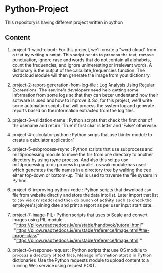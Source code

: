 # Python-Project
This repository is having different project written in python

## Content

1. project-1-word-cloud : For this project, we'll create a "word cloud" from a text by writing a script. This script needs to process the text, remove punctuation, ignore case and words that do not contain all alphabets, count the frequencies, and ignore uninteresting or irrelevant words. A dictionary is the output of the calculate_frequencies function. The wordcloud module will then generate the image from your dictionary.

2. project-2-report-generation-from-log-file : Log Analysis Using Regular Expressions. The service's developers need help getting some information from some logs so that they can better understand how their software is used and how to improve it. So, for this project, we'll write some automation scripts that will process the system log and generate reports based on the information extracted from the log files.

3. project-3-validation-name : Python scripts that check the first char of the usename and return 'True' if first char is letter and 'False' otherwise.

4. project-4-calculator-python : Python scrips that use tkinter module to create a calculator application"

5. project-5-subprocess-rsync : Python scripts that use subprocess and multiprocessing module to move the file from one directory to another directory by using rsync process. And also this scitps use multiprocessing to do process in parallel. os.wait module has used which generates the file names in a directory tree by walking the tree either top-down or bottom-up. This is used to traverse the file system in Python.

6. project-6-improving-python-code : Python scripts that download csv file from website directly and store the data into list. Later import that list to csv via csv reader and then do bunch of activity such as check the employee's joining date and print a report as per user input start date.

7. project-7-image-PIL : Python scripts that uses to Scale and convert images using PIL module.
'''https://pillow.readthedocs.io/en/stable/handbook/tutorial.html'''
'''https://pillow.readthedocs.io/en/stable/reference/Image.html#the-image-class'''
'''https://pillow.readthedocs.io/en/stable/reference/Image.html'''

8. project-8-response-request : Python scripts that use OS module to process a directory of text files, Manage information stored in Python dictionaries, Use the Python requests module to upload content to a running Web service using request POST.
